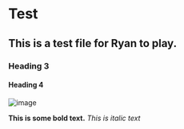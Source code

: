 # Test

## This is a test file for Ryan to play.

### Heading 3

#### Heading 4

![image](https://as1.ftcdn.net/jpg/02/46/81/14/500_F_246811446_iwTs5N49KbtB6jmLcdSeC12X1b1NGh9p.jpg)

**This is some bold text.**
*This is italic text*